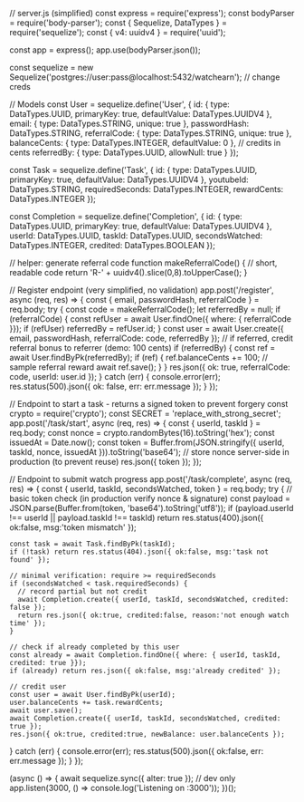// server.js (simplified)
const express = require('express');
const bodyParser = require('body-parser');
const { Sequelize, DataTypes } = require('sequelize');
const { v4: uuidv4 } = require('uuid');

const app = express();
app.use(bodyParser.json());

const sequelize = new Sequelize('postgres://user:pass@localhost:5432/watchearn'); // change creds

// Models
const User = sequelize.define('User', {
  id: { type: DataTypes.UUID, primaryKey: true, defaultValue: DataTypes.UUIDV4 },
  email: { type: DataTypes.STRING, unique: true },
  passwordHash: DataTypes.STRING,
  referralCode: { type: DataTypes.STRING, unique: true },
  balanceCents: { type: DataTypes.INTEGER, defaultValue: 0 }, // credits in cents
  referredBy: { type: DataTypes.UUID, allowNull: true }
});

const Task = sequelize.define('Task', {
  id: { type: DataTypes.UUID, primaryKey: true, defaultValue: DataTypes.UUIDV4 },
  youtubeId: DataTypes.STRING,
  requiredSeconds: DataTypes.INTEGER,
  rewardCents: DataTypes.INTEGER
});

const Completion = sequelize.define('Completion', {
  id: { type: DataTypes.UUID, primaryKey: true, defaultValue: DataTypes.UUIDV4 },
  userId: DataTypes.UUID,
  taskId: DataTypes.UUID,
  secondsWatched: DataTypes.INTEGER,
  credited: DataTypes.BOOLEAN
});

// helper: generate referral code
function makeReferralCode() {
  // short, readable code
  return 'R-' + uuidv4().slice(0,8).toUpperCase();
}

// Register endpoint (very simplified, no validation)
app.post('/register', async (req, res) => {
  const { email, passwordHash, referralCode } = req.body;
  try {
    const code = makeReferralCode();
    let referredBy = null;
    if (referralCode) {
      const refUser = await User.findOne({ where: { referralCode }});
      if (refUser) referredBy = refUser.id;
    }
    const user = await User.create({ email, passwordHash, referralCode: code, referredBy });
    // if referred, credit referral bonus to referrer (demo: 100 cents)
    if (referredBy) {
      const ref = await User.findByPk(referredBy);
      if (ref) {
        ref.balanceCents += 100; // sample referral reward
        await ref.save();
      }
    }
    res.json({ ok: true, referralCode: code, userId: user.id });
  } catch (err) {
    console.error(err);
    res.status(500).json({ ok: false, err: err.message });
  }
});

// Endpoint to start a task - returns a signed token to prevent forgery
const crypto = require('crypto');
const SECRET = 'replace_with_strong_secret';
app.post('/task/start', async (req, res) => {
  const { userId, taskId } = req.body;
  const nonce = crypto.randomBytes(16).toString('hex');
  const issuedAt = Date.now();
  const token = Buffer.from(JSON.stringify({ userId, taskId, nonce, issuedAt })).toString('base64');
  // store nonce server-side in production (to prevent reuse)
  res.json({ token });
});

// Endpoint to submit watch progress
app.post('/task/complete', async (req, res) => {
  const { userId, taskId, secondsWatched, token } = req.body;
  try {
    // basic token check (in production verify nonce & signature)
    const payload = JSON.parse(Buffer.from(token, 'base64').toString('utf8'));
    if (payload.userId !== userId || payload.taskId !== taskId) return res.status(400).json({ ok:false, msg:'token mismatch' });

    const task = await Task.findByPk(taskId);
    if (!task) return res.status(404).json({ ok:false, msg:'task not found' });

    // minimal verification: require >= requiredSeconds
    if (secondsWatched < task.requiredSeconds) {
      // record partial but not credit
      await Completion.create({ userId, taskId, secondsWatched, credited: false });
      return res.json({ ok:true, credited:false, reason:'not enough watch time' });
    }

    // check if already completed by this user
    const already = await Completion.findOne({ where: { userId, taskId, credited: true }});
    if (already) return res.json({ ok:false, msg:'already credited' });

    // credit user
    const user = await User.findByPk(userId);
    user.balanceCents += task.rewardCents;
    await user.save();
    await Completion.create({ userId, taskId, secondsWatched, credited: true });
    res.json({ ok:true, credited:true, newBalance: user.balanceCents });
  } catch (err) {
    console.error(err);
    res.status(500).json({ ok:false, err: err.message });
  }
});

(async () => {
  await sequelize.sync({ alter: true }); // dev only
  app.listen(3000, () => console.log('Listening on :3000'));
})();
